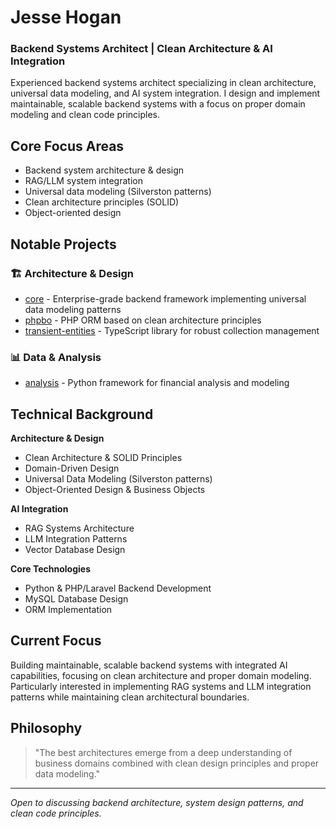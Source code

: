 # Jesse Hogan
### Backend Systems Architect | Clean Architecture & AI Integration

Experienced backend systems architect specializing in clean architecture, universal data modeling, and AI system integration. I design and implement maintainable, scalable backend systems with a focus on proper domain modeling and clean code principles.

## Core Focus Areas
- Backend system architecture & design
- RAG/LLM system integration
- Universal data modeling (Silverston patterns)
- Clean architecture principles (SOLID)
- Object-oriented design

## Notable Projects

### 🏗️ Architecture & Design
- [core](https://github.com/jhogan/core) - Enterprise-grade backend framework implementing universal data modeling patterns
- [phpbo](https://github.com/jhogan/phpbo) - PHP ORM based on clean architecture principles
- [transient-entities](https://github.com/jhogan/transient-entities) - TypeScript library for robust collection management

### 📊 Data & Analysis
- [analysis](https://github.com/jhogan/analysis) - Python framework for financial analysis and modeling

## Technical Background
**Architecture & Design**
- Clean Architecture & SOLID Principles
- Domain-Driven Design
- Universal Data Modeling (Silverston patterns)
- Object-Oriented Design & Business Objects

**AI Integration**
- RAG Systems Architecture
- LLM Integration Patterns
- Vector Database Design

**Core Technologies**
- Python & PHP/Laravel Backend Development
- MySQL Database Design
- ORM Implementation

## Current Focus
Building maintainable, scalable backend systems with integrated AI capabilities, focusing on clean architecture and proper domain modeling. Particularly interested in implementing RAG systems and LLM integration patterns while maintaining clean architectural boundaries.

## Philosophy
> "The best architectures emerge from a deep understanding of business domains combined with clean design principles and proper data modeling."

---
*Open to discussing backend architecture, system design patterns, and clean code principles.*
